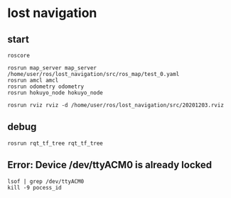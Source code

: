# lost navigation

## start
    roscore
    
    rosrun map_server map_server /home/user/ros/lost_navigation/src/ros_map/test_0.yaml
    rosrun amcl amcl
    rosrun odometry odometry
    rosrun hokuyo_node hokuyo_node

    rosrun rviz rviz -d /home/user/ros/lost_navigation/src/20201203.rviz

## debug
    rosrun rqt_tf_tree rqt_tf_tree
## Error: Device /dev/ttyACM0 is already locked
    lsof | grep /dev/ttyACM0
    kill -9 pocess_id